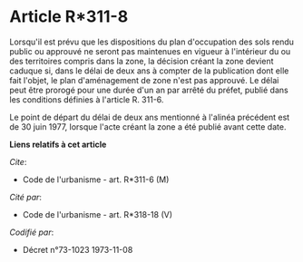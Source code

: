 # Article R*311-8

Lorsqu'il est prévu que les dispositions du plan d'occupation des sols rendu public ou approuvé ne seront pas maintenues en
vigueur à l'intérieur du ou des territoires compris dans la zone, la décision créant la zone devient caduque si, dans le
délai de deux ans à compter de la publication dont elle fait l'objet, le plan d'aménagement de zone n'est pas approuvé. Le
délai peut être prorogé pour une durée d'un an par arrêté du préfet, publié dans les conditions définies à l'article R.
311-6.

Le point de départ du délai de deux ans mentionné à l'alinéa précédent est de 30 juin 1977, lorsque l'acte créant la zone a
été publié avant cette date.

**Liens relatifs à cet article**

_Cite_:

  - Code de l'urbanisme - art. R*311-6 (M)

_Cité par_:

  - Code de l'urbanisme - art. R*318-18 (V)

_Codifié par_:

  - Décret n°73-1023 1973-11-08
